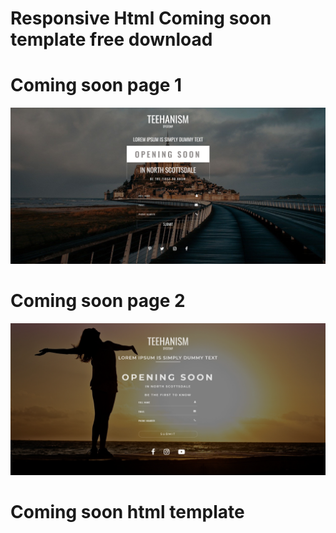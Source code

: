 # Responsive Html Coming soon template free download
# Coming soon page 1
![Screenshot](https://github.com/coder-rukon/html-coming-soon-template/blob/cdadfb100443760786951520d93fa2f3afb9cc21/coming-soon1/screenshot.png)
# Coming soon page 2
![Screenshot](https://github.com/coder-rukon/html-coming-soon-template/blob/cdadfb100443760786951520d93fa2f3afb9cc21/coming-soon2/screenshot.png)
# Coming soon html template
